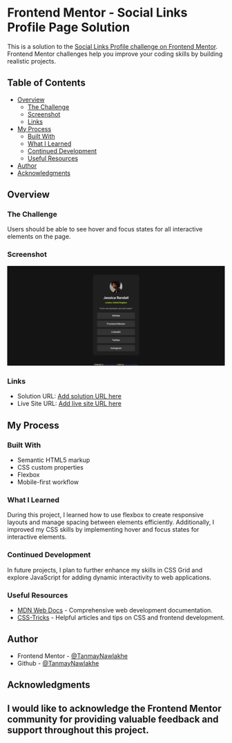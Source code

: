 # Frontend Mentor - Social Links Profile Page Solution

This is a solution to the [Social Links Profile challenge on Frontend Mentor](https://www.frontendmentor.io/challenges/social-links-profile-UG32l9m6dQ). Frontend Mentor challenges help you improve your coding skills by building realistic projects.

## Table of Contents

- [Overview](#overview)
  - [The Challenge](#the-challenge)
  - [Screenshot](#screenshot)
  - [Links](#links)
- [My Process](#my-process)
  - [Built With](#built-with)
  - [What I Learned](#what-i-learned)
  - [Continued Development](#continued-development)
  - [Useful Resources](#useful-resources)
- [Author](#author)
- [Acknowledgments](#acknowledgments)

## Overview

### The Challenge

Users should be able to see hover and focus states for all interactive elements on the page.

### Screenshot

![Screenshot](assets\images\sociallinksprofile.png)

### Links

- Solution URL: [Add solution URL here](https://your-solution-url.com)
- Live Site URL: [Add live site URL here](https://sociallinks.page.com)

## My Process

### Built With

- Semantic HTML5 markup
- CSS custom properties
- Flexbox
- Mobile-first workflow

### What I Learned

During this project, I learned how to use flexbox to create responsive layouts and manage spacing between elements efficiently. Additionally, I improved my CSS skills by implementing hover and focus states for interactive elements.


### Continued Development

In future projects, I plan to further enhance my skills in CSS Grid and explore JavaScript for adding dynamic interactivity to web applications.

### Useful Resources

- [MDN Web Docs](https://developer.mozilla.org/en-US/docs/Web) - Comprehensive web development documentation.
- [CSS-Tricks](https://css-tricks.com/) - Helpful articles and tips on CSS and frontend development.

## Author

- Frontend Mentor - [@TanmayNawlakhe](https://www.frontendmentor.io/profile/TanmayNawlakhe)
- Github - [@TanmayNawlakhe](https://github.com/TanmayNawlakhe)

## Acknowledgments

I would like to acknowledge the Frontend Mentor community for providing valuable feedback and support throughout this project. 
---
